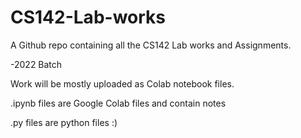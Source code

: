 # CS142-Lab-works
A Github repo containing all the CS142 Lab works and Assignments. 


-2022 Batch 


Work will be mostly uploaded as Colab notebook files. 


.ipynb files are Google Colab files and contain notes 


.py files are python files :)

